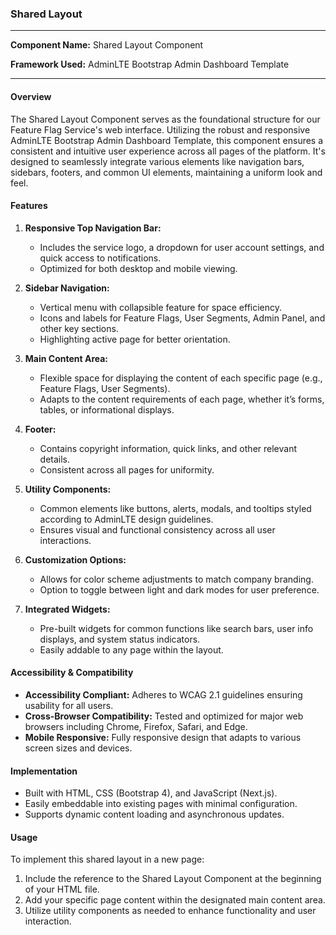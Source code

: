 ### Shared Layout

---

**Component Name:** Shared Layout Component

**Framework Used:** AdminLTE Bootstrap Admin Dashboard Template

---

#### Overview

The Shared Layout Component serves as the foundational structure for our Feature Flag Service's web interface. Utilizing the robust and responsive AdminLTE Bootstrap Admin Dashboard Template, this component ensures a consistent and intuitive user experience across all pages of the platform. It's designed to seamlessly integrate various elements like navigation bars, sidebars, footers, and common UI elements, maintaining a uniform look and feel.

#### Features

1. **Responsive Top Navigation Bar:**
   - Includes the service logo, a dropdown for user account settings, and quick access to notifications.
   - Optimized for both desktop and mobile viewing.

2. **Sidebar Navigation:**
   - Vertical menu with collapsible feature for space efficiency.
   - Icons and labels for Feature Flags, User Segments, Admin Panel, and other key sections.
   - Highlighting active page for better orientation.

3. **Main Content Area:**
   - Flexible space for displaying the content of each specific page (e.g., Feature Flags, User Segments).
   - Adapts to the content requirements of each page, whether it’s forms, tables, or informational displays.

4. **Footer:**
   - Contains copyright information, quick links, and other relevant details.
   - Consistent across all pages for uniformity.

5. **Utility Components:**
   - Common elements like buttons, alerts, modals, and tooltips styled according to AdminLTE design guidelines.
   - Ensures visual and functional consistency across all user interactions.

6. **Customization Options:**
   - Allows for color scheme adjustments to match company branding.
   - Option to toggle between light and dark modes for user preference.

7. **Integrated Widgets:**
   - Pre-built widgets for common functions like search bars, user info displays, and system status indicators.
   - Easily addable to any page within the layout.

#### Accessibility & Compatibility

- **Accessibility Compliant:** Adheres to WCAG 2.1 guidelines ensuring usability for all users.
- **Cross-Browser Compatibility:** Tested and optimized for major web browsers including Chrome, Firefox, Safari, and Edge.
- **Mobile Responsive:** Fully responsive design that adapts to various screen sizes and devices.

#### Implementation

- Built with HTML, CSS (Bootstrap 4), and JavaScript (Next.js).
- Easily embeddable into existing pages with minimal configuration.
- Supports dynamic content loading and asynchronous updates.

#### Usage

To implement this shared layout in a new page:
1. Include the reference to the Shared Layout Component at the beginning of your HTML file.
2. Add your specific page content within the designated main content area.
3. Utilize utility components as needed to enhance functionality and user interaction.
